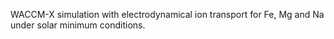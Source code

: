 WACCM-X simulation with electrodynamical ion transport for Fe, Mg and Na under solar minimum conditions.


